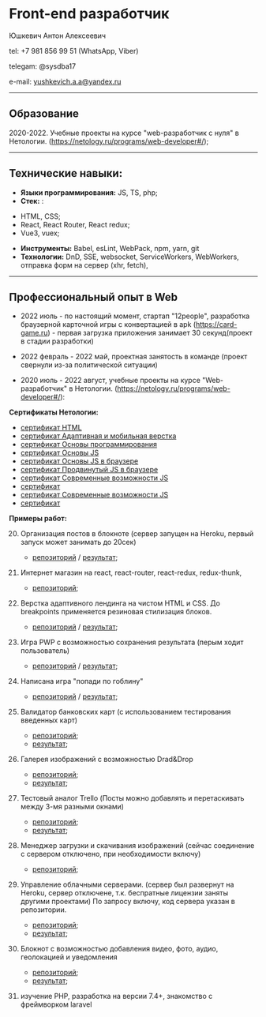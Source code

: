 # Front-end разработчик

Юшкевич Антон Алексеевич

tel: +7 981 856 99 51 (WhatsApp, Viber)

telegam: @sysdba17

e-mail: yushkevich.a.a@yandex.ru

____

## Образование 
 2020-2022. Учебные проекты на курсе "web-разработчик с нуля" в Нетологии. 
 (https://netology.ru/programs/web-developer#/);
____

## Технические навыки:

* **Языки программирования:** JS, TS, php;
* **Стек:** :
 - HTML, CSS;
 - React, React Router, React redux;
 - Vue3, vuex;

* **Инструменты:** Babel, esLint, WebPack, npm, yarn, git
* **Технологии:**  DnD, SSE, websocket, ServiceWorkers, WebWorkers, отправка форм на сервер (xhr, fetch),
____

## Профессиональный опыт в Web

* 2022 июль - по настоящий момент,  стартап "12people", разработка браузерной карточной игры с конвертацией в apk
(https://card-game.ru) - первая загрузка приложения занимает 30 секунд(проект в стадии разработки)

* 2022 февраль - 2022 май, проектная занятость в команде (проект свернули из-за политической ситуации)

* 2020 июль - 2022 август,  учебные проекты на курсе "Web-разработчик" в Нетологии.
(https://netology.ru/programs/web-developer#/): 

**Сертификаты Нетологии:**
- [сертификат HTML](https://netology.ru/backend/api/user/programs/11730/pdf_certificate)
- [сертификат Адаптивная и мобильная верстка](https://netology.ru/backend/api/user/programs/12464/pdf_certificate)
- [сертификат Основы программирования](https://netology.ru/backend/api/user/programs/14989/pdf_certificate)
- [сертификат Основы JS](https://netology.ru/backend/api/user/programs/16731/pdf_certificate)
- [сертификат Основы JS в браузере](https://netology.ru/backend/api/user/programs/17294/pdf_certificate)
- [сертификат Продвинутый JS в браузере](https://netology.ru/backend/api/user/programs/20124/pdf_certificate)
- [сертификат Современные возможности JS](https://netology.ru/backend/api/user/programs/8056/pdf_certificate)
- [сертификат](https://netology.ru/backend/api/user/programs/21649/pdf_certificate)
- [сертификат Современные возможности JS](https://netology.ru/backend/api/user/programs/8056/pdf_certificate)
- [сертификат](https://netology.ru/backend/api/user/programs/21649/pdf_certificate)


**Примеры работ:**

20. Организация постов в блокноте (сервер запущен на Heroku, первый запуск может занимать до 20сек)
    - [репозиторий](https://github.com/Yushkevich-A-A/ahj-diploma) / [результат](https://yushkevich-a-a.github.io/ahj-diploma/);
    
9. Интернет магазин на react, react-router, react-redux, redux-thunk,
    - [репозиторий](https://github.com/Yushkevich-A-A/diploma-react-store);

1. Верстка адаптивного лендинга на чистом HTML и CSS. До breakpoints применяется резиновая стилизация блоков.
    - [репозиторий](https://github.com/Yushkevich-A-A/mq-diploma) / [результат](https://yushkevich-a-a.github.io/mq-diploma/);

2. Игра PWP с возможностью сохранения результата (перым ходит пользователь)

    - [репозиторий](https://github.com/Yushkevich-A-A/js-advanced-diploma) / [результат](https://yushkevich-a-a.github.io/js-advanced-diploma/);

3. Написана игра "попади по гоблину"
    - [репозиторий](https://github.com/Yushkevich-A-A/goblin_game) / [результат](https://yushkevich-a-a.github.io/goblin_game/);
    
4. Валидатор банковских карт (с использованием тестирования введенных карт)
    - [репозиторий](https://github.com/Yushkevich-A-A/credit_card_validation);
    - [результат](https://github.com/Yushkevich-A-A/credit_card_validation);

5. Галерея изображений с возможностью Drad&Drop 
    - [репозиторий](https://github.com/Yushkevich-A-A/modern_image_gallery);
    - [результат](https://yushkevich-a-a.github.io/modern_image_gallery/);

6. Тестовый аналог Trello (Посты можно добавлять и перетаскивать между 3-мя разными окнами)
    - [репозиторий](https://github.com/Yushkevich-A-A/trello);
    - [результат](https://yushkevich-a-a.github.io/trello/);

11. Менеджер загрузки и скачивания изображений (сейчас соединение с сервером отключено, при необходимости включу)
    - [репозиторий](https://github.com/Yushkevich-A-A/image_manager_client);

13. Управление облачными серверами. (сервер был развернут на Heroku, сервер отключене, т.к. беспратные лицензии заняты другими проектами) По запросу включу, код сервера указан в репозитории.
    - [репозиторий](https://github.com/Yushkevich-A-A/cloud_dashboard_client);
    - [результат](https://yushkevich-a-a.github.io/cloud_dashboard_client/);

16. Блокнот с возможностью добавления видео, фото, аудио, геолокацией и уведомления
    - [репозиторий](https://github.com/Yushkevich-A-A/media);
    - [результат](https://yushkevich-a-a.github.io/media/);


4. изучение PHP,  разработка на версии 7.4+, знакомство с фреймворком laravel
